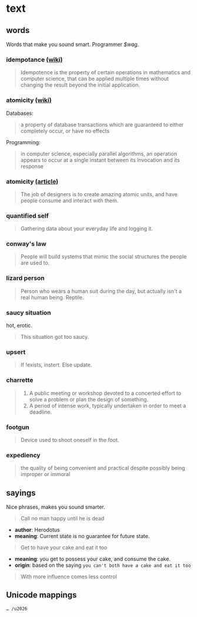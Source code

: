 # text

## words
Words that make you sound smart. Programmer _$wag_.

### idempotance [(wiki)](http://en.wikipedia.org/wiki/Idempotence)
> Idempotence is the property of certain operations in mathematics and computer
> science, that can be applied multiple times without changing the result beyond
> the initial application.

### atomicity [(wiki)](http://en.wikipedia.org/wiki/Atomicity#Computing)
Databases:
> a property of database transactions which are guaranteed to either completely
> occur, or have no effects

Programming:
> in computer science, especially parallel algorithms, an operation appears
> to occur at a single instant between its invocation and its response

### atomicity [(article)](http://blog.intercom.io/design-futures-1-creating-systems-not-products/)
> The job of designers is to create amazing atomic units, and have people
> consume and interact with them.

### quantified self
> Gathering data about your everyday life and logging it.

### conway's law
> People will build systems that mimic the social structures the people are used to.

### lizard person
> Person who wears a human suit during the day, but actually isn't a real human
> being. Reptile.

### saucy situation
hot, erotic.
> This situation got too saucy.

### upsert
> If !exists, instert. Else update.

### charrette
> 1. A public meeting or workshop devoted to a concerted effort to solve a
problem or plan the design of something.
> 2. A period of intense work, typically undertaken in order to meet a deadline.

### footgun
> Device used to shoot oneself in the foot.

### expediency
> the quality of being convenient and practical despite possibly being improper
> or immoral

## sayings
Nice phrases, makes you sound smarter.

> Call no man happy until he is dead

- __author__: Herodotus
- __meaning__: Current state is no guarantee for future state.

> Get to have your cake and eat it too

- __meaning__: you get to possess your cake, and consume the cake.
- __origin__: based on the saying `you can't both have a cake and eat it too`

> With more influence comes less control

## Unicode mappings
```txt
… /u2026
```
